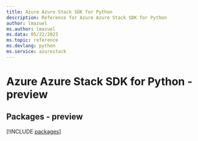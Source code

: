 ```yaml
---
title: Azure Azure Stack SDK for Python
description: Reference for Azure Azure Stack SDK for Python
author: lmazuel
ms.author: lmazuel
ms.data: 05/22/2023
ms.topic: reference
ms.devlang: python
ms.service: azurestack
---
```

# Azure Azure Stack SDK for Python - preview
## Packages - preview
[!INCLUDE [packages](azure-stack-index.md)]